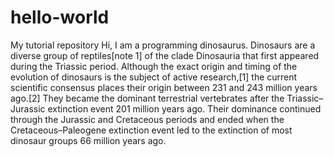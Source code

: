 # hello-world
My tutorial repository
Hi, I am a programming dinosaurus.
Dinosaurs are a diverse group of reptiles[note 1] of the clade Dinosauria that first appeared during the Triassic period. Although the exact origin and timing of the evolution of dinosaurs is the subject of active research,[1] the current scientific consensus places their origin between 231 and 243 million years ago.[2] They became the dominant terrestrial vertebrates after the Triassic–Jurassic extinction event 201 million years ago. Their dominance continued through the Jurassic and Cretaceous periods and ended when the Cretaceous–Paleogene extinction event led to the extinction of most dinosaur groups 66 million years ago.
